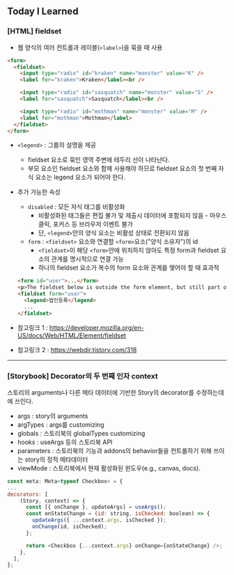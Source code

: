 ## Today I Learned

### [HTML] fieldset

- 웹 양식의 여러 컨트롤과 레이블(`<label>`)을 묶을 때 사용

```html
<form>
  <fieldset>
    <input type="radio" id="kraken" name="monster" value="K" />
    <label for="kraken">Kraken</label><br />

    <input type="radio" id="sasquatch" name="monster" value="S" />
    <label for="sasquatch">Sasquatch</label><br />

    <input type="radio" id="mothman" name="monster" value="M" />
    <label for="mothman">Mothman</label>
  </fieldset>
</form>
```

- `<legend>` : 그룹의 설명을 제공

  - fieldset 요소로 묶인 영역 주변에 테두리 선이 나타난다.
  - 부모 요소인 fieldset 요소와 함께 사용해야 하므로 fieldset 요소의 첫 번째 자식 요소는 legend 요소가 되어야 한다.

- 추가 가능한 속성

  - `disabled` : 모든 자식 태그를 비활성화
    - 비활성화된 태그들은 편집 불가 및 제출시 데이터에 포함되지 않음 - 마우스 클릭, 포커스 등 브라우저 이벤트 불가
    - 단, `<legend>`안의 양식 요소는 비활성 상태로 전환되지 않음
  - `form` : `<fieldset>` 요소와 연결할 `<form>`요소("양식 소유자")의 id
    - `<fieldset>`이 해당 `<form>`안에 위치하지 않아도 특정 form과 fieldset 요소의 관계를 명시적으로 연결 가능
    - 하나의 fieldset 요소가 복수의 form 요소와 관계를 맺어야 할 때 효과적

  ```html
  <form id="user">...</form>
  <p>The fieldset below is outside the form element, but still part of the form</p>
  <fieldset form="user">
    <legend>법인등록</legend>
    ...
  </fieldset>
  ```

- 참고링크 1 : https://developer.mozilla.org/en-US/docs/Web/HTML/Element/fieldset
- 참고링크 2 : https://webdir.tistory.com/318

---

### [Storybook] Decorator의 두 번째 인자 context

스토리의 arguments나 다른 메타 데이터에 기반한 Story의 decorator를 수정하는데에 쓰인다.

- args : story의 arguments
- argTypes : args를 customizing
- globals : 스토리북의 globalTypes customizing
- hooks : useArgs 등의 스토리북 API
- parameters : 스토리북의 기능과 addons의 behavior들을 컨트롤하기 위해 쓰이는 story의 정적 메타데이터
- viewMode : 스토리북에서 현재 활성화된 윈도우(e.g., canvas, docs).

```javascript
const meta: Meta<typeof Checkbox> = {
...
decorators: [
    (Story, context) => {
      const [{ onChange }, updateArgs] = useArgs();
      const onStateChange = (id: string, isChecked: boolean) => {
        updateArgs({ ...context.args, isChecked });
        onChange(id, isChecked);
      };

      return <Checkbox {...context.args} onChange={onStateChange} />;
    },
  ],
};
```
